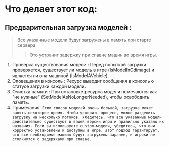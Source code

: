 # Что делает этот код:
## Предварительная загрузка моделей :
> Все указанные модели будут загружены в память при старте сервера.
>> Это устранит задержку при спавне машин во время игры.
1. Проверка существования модели :
Перед попыткой загрузки проверяется, существует ли модель в игре (IsModelInCdimage) и является ли она машиной (IsModelAVehicle).
2. Оповещения в консоль :
Ресурс выводит сообщения в консоль о статусе загрузки каждой модели.
3. Очистка памяти :
При остановке ресурса модели помечаются как "не нужные" (SetModelAsNoLongerNeeded), чтобы освободить память.
4. Примечания:
` Если список моделей очень большой, загрузка может занять некоторое время. Чтобы ускорить процесс, можно разделить загрузку на несколько потоков.
Убедитесь, что все указанные модели действительно существуют в вашей версии игры и правильно указаны их названия.
Если вы используете custom-модели, убедитесь, что они корректно установлены и доступны в игре.
Этот подход гарантирует, что все необходимые машины будут загружены заранее, и игроки не столкнутся с задержками при спавне. `
